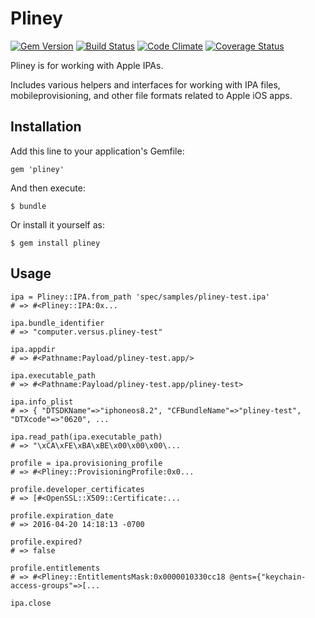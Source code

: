# Pliney
[![Gem Version](https://badge.fury.io/rb/pliney.svg)](https://badge.fury.io/rb/pliney)
[![Build Status](https://secure.travis-ci.org/emonti/pliney.svg)](https://travis-ci.org/emonti/pliney)
[![Code Climate](https://codeclimate.com/github/emonti/pliney.svg)](https://codeclimate.com/github/emonti/pliney)
[![Coverage Status](https://coveralls.io/repos/emonti/pliney/badge.svg?branch=master)](https://coveralls.io/r/emonti/pliney?branch=master)

Pliney is for working with Apple IPAs.

Includes various helpers and interfaces for working with IPA files,
mobileprovisioning, and other file formats related to Apple iOS apps.


## Installation

Add this line to your application's Gemfile:

    gem 'pliney'

And then execute:

    $ bundle

Or install it yourself as:

    $ gem install pliney


## Usage

    ipa = Pliney::IPA.from_path 'spec/samples/pliney-test.ipa'
    # => #<Pliney::IPA:0x...

    ipa.bundle_identifier
    # => "computer.versus.pliney-test"

    ipa.appdir
    # => #<Pathname:Payload/pliney-test.app/>

    ipa.executable_path
    # => #<Pathname:Payload/pliney-test.app/pliney-test>

    ipa.info_plist
    # => { "DTSDKName"=>"iphoneos8.2", "CFBundleName"=>"pliney-test", "DTXcode"=>"0620", ...

    ipa.read_path(ipa.executable_path)
    # => "\xCA\xFE\xBA\xBE\x00\x00\x00\...

    profile = ipa.provisioning_profile
    # => #<Pliney::ProvisioningProfile:0x0...

    profile.developer_certificates
    # => [#<OpenSSL::X509::Certificate:...

    profile.expiration_date
    # => 2016-04-20 14:18:13 -0700

    profile.expired?
    # => false

    profile.entitlements
    # => #<Pliney::EntitlementsMask:0x0000010330cc18 @ents={"keychain-access-groups"=>[...

    ipa.close

